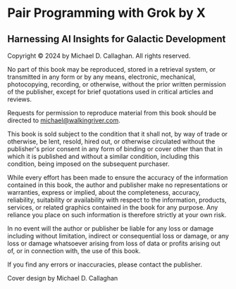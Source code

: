 # Pair Programming with Grok by X 
## Harnessing AI Insights for Galactic Development

<div custom-style="Normal">
Copyright © 2024 by Michael D. Callaghan. All rights reserved.

No part of this book may be reproduced, stored in a retrieval system, or transmitted in any form or by any means, electronic, mechanical, photocopying, recording, or otherwise, without the prior written permission of the publisher, except for brief quotations used in critical articles and reviews.

Requests for permission to reproduce material from this book should be directed to michael@walkingriver.com.

This book is sold subject to the condition that it shall not, by way of trade or otherwise, be lent, resold, hired out, or otherwise circulated without the publisher's prior consent in any form of binding or cover other than that in which it is published and without a similar condition, including this condition, being imposed on the subsequent purchaser.

While every effort has been made to ensure the accuracy of the information contained in this book, the author and publisher make no representations or warranties, express or implied, about the completeness, accuracy, reliability, suitability or availability with respect to the information, products, services, or related graphics contained in the book for any purpose. Any reliance you place on such information is therefore strictly at your own risk.

In no event will the author or publisher be liable for any loss or damage including without limitation, indirect or consequential loss or damage, or any loss or damage whatsoever arising from loss of data or profits arising out of, or in connection with, the use of this book.

If you find any errors or inaccuracies, please contact the publisher.

Cover design by Michael D. Callaghan
</div>

